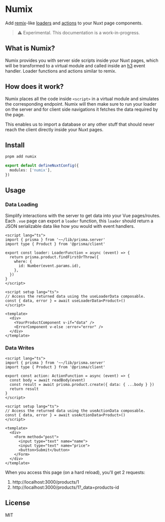 # Numix

Add [remix](https://remix.run/)-like [loaders](https://remix.run/docs/en/v1/guides/data-loading) and [actions](https://remix.run/docs/en/v1/guides/data-writes) to your Nuxt page components.

> ⚠️ Experimental. This documentation is a work-in-progress.

## What is Numix?

Numix provides you with server side scripts inside your Nuxt pages, which will be transformed to a virtual module and called inside an [h3](https://github.com/unjs/h3) event handler. Loader functions and actions similar to remix.

## How does it work?

Numix places all the code inside `<script>` in a virtual module and simulates the corresponding endpoint. Numix will then make sure to run your loader on the server and for client side navigations it fetches the data required by the page.

This enables us to import a database or any other stuff that should never reach the client directly inside your Nuxt pages.

## Install

```bash
pnpm add numix
```

```ts
export default defineNuxtConfig({
  modules: ['numix'],
})
```

## Usage

### Data Loading

Simplify interactions with the server to get data into your Vue pages/routes. Each `.vue` page can export a `loader` function, this `loader` should return a JSON serializable data like how you would with event handlers.

```vue
<script lang="ts">
import { prisma } from '~~/lib/prisma.server'
import type { Product } from '@prisma/client'

export const loader: LoaderFunction = async (event) => {
  return prisma.product.findFirstOrThrow({
    where: {
      id: Number(event.params.id),
    },
  })
}
</script>

<script setup lang="ts">
// Access the returned data using the useLoaderData composable.
const { data, error } = await useLoaderData<Product>()
</script>

<template>
  <div>
    <YourProductComponent v-if="data" />
    <ErrorComponent v-else :error="error" />
  </div>
</template>
```

### Data Writes

```vue
<script lang="ts">
import { prisma } from '~~/lib/prisma.server'
import type { Product } from '@prisma/client'

export const action: ActionFunction = async (event) => {
  const body = await readBody(event)
  const result = await prisma.product.create({ data: { ...body } })
  return result
}
</script>

<script setup lang="ts">
// Access the returned data using the useActionData composable.
const { data, error } = await useActionData<Product>()
</script>

<template>
  <div>
    <Form method="post">
      <input type="text" name="name">
      <input type="text" name="price">
      <button>Submit</button>
    </Form>
  </div>
</template>
```

When you access this page (on a hard reload), you'll get 2 requests:

1. http://localhost:3000/products/1
2. http://localhost:3000/products/1?_data=products-id

## License

MIT
